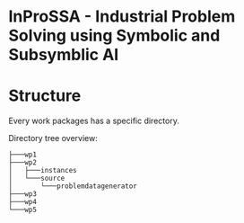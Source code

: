 # InProSSA - Industrial Problem Solving using Symbolic and Subsymblic AI

# Structure

Every work packages has a specific directory.

Directory tree overview:
```
├───wp1
├───wp2
│   ├───instances
│   └───source
│       └───problemdatagenerator
├───wp3
├───wp4
└───wp5
```